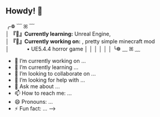 ## Howdy! 💜

╭❁ ﹋ ꕤ ﹋<br />
│ **『**🧠**』Currently learning:** Unreal Engine, <br />
│ **『**🧠**』Currently working on:** , pretty simple minecraft mod <br />
│‎ ‎ ‎ ‎ ‎ ‎ ‎ ‎ ‎ ‎ ‎  ‎ •󠁏 UE5.4.4 horror game
│
│ 
│ 
│ 
│ 
│
╰❁ ﹏ ꕤ ﹏

- 🔭 I’m currently working on ...
- 🌱 I’m currently learning ...
- 👯 I’m looking to collaborate on ...
- 🤔 I’m looking for help with ...
- 💬 Ask me about ...
- 📫 How to reach me: ...
- 😄 Pronouns: ...
- ⚡ Fun fact: ...
-->
